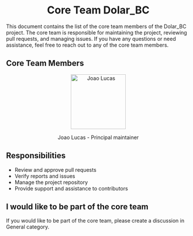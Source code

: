 <div align="center">
    <h1> Core Team Dolar_BC</h1>
</div>
This document contains the list of the core team members of the Dolar_BC project. The core team is responsible for maintaining the project, reviewing pull requests, and managing issues. If you have any questions or need assistance, 
feel free to reach out to any of the core team members.

## Core Team Members
<div align="center">
    <a href="https://github.com/Joaolpridolficarvalho">
        <img src="https://github.com/Joaolpridolficarvalho.png?timestamp=20250411" width="150" height="150" alt="Joao Lucas" />
    </a>

  <p>Joao Lucas - Principal maintainer</p>
</div>

## Responsibilities
- Review and approve pull requests
- Verify reports and issues
- Manage the project repository
- Provide support and assistance to contributors

## I would like to be part of the core team
If you would like to be part of the core team, please create a discussion in General category.

